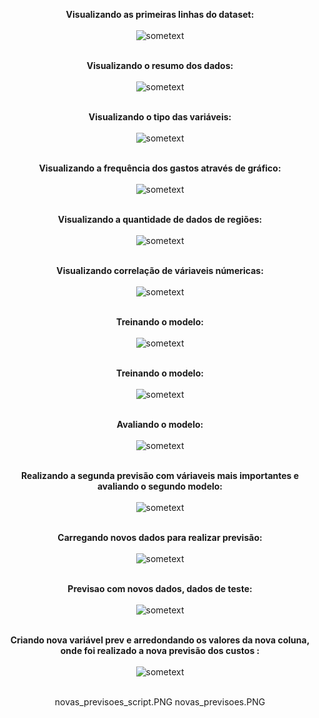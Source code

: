 <html>
<body>


<center>
 
<b>Visualizando as primeiras linhas do dataset:</b></br></br>
<img src="https://github.com/Wenceslau93/Data-Science-e-BI/blob/master/R/Prevendo%20Despesas%20Hospitalares/Dados.PNG?raw=true" alt="sometext"></br></br>

<b>Visualizando o resumo dos dados:</b></br></br>
<img src="https://github.com/Wenceslau93/Data-Science-e-BI/blob/master/R/Prevendo%20Despesas%20Hospitalares/summary.PNG?raw=true" alt="sometext"></br></br>

<b>Visualizando o tipo das variáveis:</b></br></br>
<img src="https://github.com/Wenceslau93/Data-Science-e-BI/blob/master/R/Prevendo%20Despesas%20Hospitalares/tipo.PNG?raw=true" alt="sometext"></br></br>

<b>Visualizando a frequência dos gastos através de gráfico:</b></br></br>
<img src="https://github.com/Wenceslau93/Data-Science-e-BI/blob/master/R/Prevendo%20Despesas%20Hospitalares/Rplot.png?raw=true" alt="sometext"></br></br>

<b>Visualizando a quantidade de dados de regiões:</b></br></br>
<img src="https://github.com/Wenceslau93/Data-Science-e-BI/blob/master/R/Prevendo%20Despesas%20Hospitalares/quantidade_dados_por_regiao.PNG?raw=true" alt="sometext"></br></br>

<b>Visualizando correlação de váriaveis númericas:</b></br></br>
<img src="https://github.com/Wenceslau93/Data-Science-e-BI/blob/master/R/Prevendo%20Despesas%20Hospitalares/Rplot01.png?raw=true" alt="sometext"></br></br>

<b>Treinando o modelo:</b></br></br>
<img src="https://github.com/Wenceslau93/Data-Science-e-BI/blob/master/R/Prevendo%20Despesas%20Hospitalares/treinamento.PNG?raw=true" alt="sometext"></br></br>

<b>Treinando o modelo:</b></br></br>
<img src="https://github.com/Wenceslau93/Data-Science-e-BI/blob/master/R/Prevendo%20Despesas%20Hospitalares/previsao.PNG?raw=true" alt="sometext"></br></br>

<b>Avaliando o modelo:</b></br></br>
<img src="https://github.com/Wenceslau93/Data-Science-e-BI/blob/master/R/Prevendo%20Despesas%20Hospitalares/avaliando_modelo.PNG?raw=true" alt="sometext"></br></br>

<b>Realizando a segunda previsão com váriaveis mais importantes e avaliando o segundo modelo:</b></br></br>
<img src="https://github.com/Wenceslau93/Data-Science-e-BI/blob/master/R/Prevendo%20Despesas%20Hospitalares/avaliando_modelo2.PNG?raw=true" alt="sometext"></br></br>

<b>Carregando novos dados para realizar previsão:</b></br></br>
<img src="https://github.com/Wenceslau93/Data-Science-e-BI/blob/master/R/Prevendo%20Despesas%20Hospitalares/novos_Dados.PNG?raw=true" alt="sometext"></br></br>

<b>Previsao com novos dados, dados de teste:</b></br></br>
<img src="https://github.com/Wenceslau93/Data-Science-e-BI/blob/master/R/Prevendo%20Despesas%20Hospitalares/novas_previsoes_script.PNG?raw=true" alt="sometext"></br></br>

<b>Criando nova variável prev e arredondando os valores da nova coluna, onde foi realizado a nova previsão dos custos :</b></br></br>
<img src="https://github.com/Wenceslau93/Data-Science-e-BI/blob/master/R/Prevendo%20Despesas%20Hospitalares/novas_previsoes.PNG?raw=true" alt="sometext"></br></br>

novas_previsoes_script.PNG
novas_previsoes.PNG
</body>
</html>
